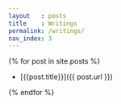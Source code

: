 ```yaml
---
layout   : posts
title    : Writings
permalink: /writings/
nav_index: 3
---
```


 {% for post in site.posts %}
   
   * [{{post.title}}]({{ post.url }})

 {% endfor %}

